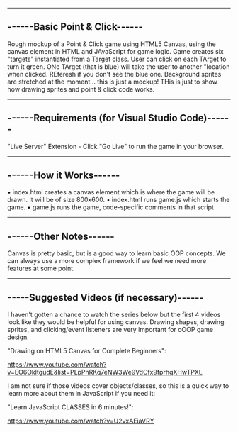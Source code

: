 -------------------------------
------Basic Point & Click------
-------------------------------

Rough mockup of a Point & Click game using HTML5 Canvas, using the canvas element in HTML and JAvaScript for game logic. Game creates six "targets" instantiated from a Target class. User can click on each TArget to turn it green. ONe TArget (that is blue) will take the user to another "location when clicked. REferesh if you don't see the blue one. Background sprites are stretched at the moment... this is just a mockup! THis is just to show how drawing sprites and point & click code works.

-------------------------------------------------
------Requirements (for Visual Studio Code)------
-------------------------------------------------

"Live Server" Extension - Click "Go Live" to run the game in your browser.

------------------------
------How it Works------
------------------------

• index.html creates a canvas element which is where the game will be drawn. It will be of size 800x600.
• index.html runs game.js which starts the game.
• game.js runs the game, code-specific comments in that script

-----------------------
------Other Notes------
-----------------------

Canvas is pretty basic, but is a good way to learn basic OOP concepts. We can always use a more complex framework if we feel we need more features at some point.

------------------------------------------
-----Suggested Videos (if necessary)------
------------------------------------------

I haven't gotten a chance to watch the series below but the first 4 videos look like they would be helpful for using canvas. Drawing shapes, drawing sprites, and clicking/event listeners are very important for oOOP game design.

"Drawing on HTML5 Canvas for Complete Beginners":

https://www.youtube.com/watch?v=EO6OkltgudE&list=PLpPnRKq7eNW3We9VdCfx9fprhqXHwTPXL

I am not sure if those videos cover objects/classes, so this is a quick way to learn more about them in JavaScript if you need it:

"Learn JavaScript CLASSES in 6 minutes!":

https://www.youtube.com/watch?v=U2vxAEiaVRY